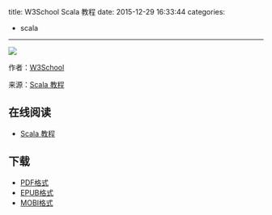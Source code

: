 title: W3School Scala 教程
date: 2015-12-29 16:33:44
categories:
  - scala
---

![](https://ek8whxe.cloudimg.io/s/width/226/https://www.gitbook.com/cover/book/wizardforcel/w3school-scala.jpg?build=1451377834101&v=12.0.2)

作者：[W3School](http://www.w3cschool.cc/)

来源：[Scala 教程](http://www.w3cschool.cc/scala/scala-tutorial.html)

<!--more-->

## 在线阅读 ##

+ [Scala 教程](https://www.gitbook.com/book/wizardforcel/w3school-scala/details)

## 下载 ##

+ [PDF格式](https://www.gitbook.com/download/pdf/book/wizardforcel/w3school-scala)
+ [EPUB格式](https://www.gitbook.com/download/epub/book/wizardforcel/w3school-scala)
+ [MOBI格式](https://www.gitbook.com/download/mobi/book/wizardforcel/w3school-scala)